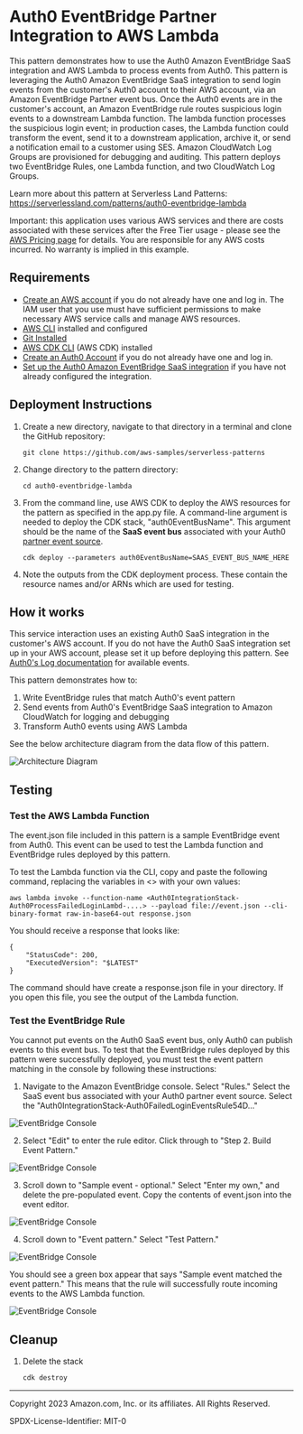 # Auth0 EventBridge Partner Integration to AWS Lambda

This pattern demonstrates how to use the Auth0 Amazon EventBridge SaaS integration and AWS Lambda to process events from Auth0. This pattern is leveraging the Auth0 Amazon EventBridge SaaS integration to send login events from the customer's Auth0 account to their AWS account, via an Amazon EventBridge Partner event bus. Once the Auth0 events are in the customer's account, an Amazon EventBridge rule routes suspicious login events to a downstream Lambda function. The lambda function processes the suspicious login event; in production cases, the Lambda function could transform the event, send it to a downstream application, archive it, or send a notification email to a customer using SES. Amazon CloudWatch Log Groups are provisioned for debugging and auditing. This pattern deploys two EventBridge Rules, one Lambda function, and two CloudWatch Log Groups.
    
Learn more about this pattern at Serverless Land Patterns: https://serverlessland.com/patterns/auth0-eventbridge-lambda

Important: this application uses various AWS services and there are costs associated with these services after the Free Tier usage - please see the [AWS Pricing page](https://aws.amazon.com/pricing/) for details. You are responsible for any AWS costs incurred. No warranty is implied in this example.

## Requirements

* [Create an AWS account](https://portal.aws.amazon.com/gp/aws/developer/registration/index.html) if you do not already have one and log in. The IAM user that you use must have sufficient permissions to make necessary AWS service calls and manage AWS resources.
* [AWS CLI](https://docs.aws.amazon.com/cli/latest/userguide/install-cliv2.html) installed and configured
* [Git Installed](https://git-scm.com/book/en/v2/Getting-Started-Installing-Git)
* [AWS CDK CLI](https://docs.aws.amazon.com/cdk/v2/guide/getting_started.html) (AWS CDK) installed
* [Create an Auth0 Account](https://auth0.com/signup?place=header&type=button&text=sign%20up) if you do not already have one and log in. 
* [Set up the Auth0 Amazon EventBridge SaaS integration](https://marketplace.auth0.com/integrations/amazon-log-streaming) if you have not already configured the integration.


## Deployment Instructions

1. Create a new directory, navigate to that directory in a terminal and clone the GitHub repository:
    ``` 
    git clone https://github.com/aws-samples/serverless-patterns
    ```
2. Change directory to the pattern directory:
    ```
    cd auth0-eventbridge-lambda
    ```
3. From the command line, use AWS CDK to deploy the AWS resources for the pattern as specified in the app.py file. A command-line argument is needed to deploy the CDK stack, "auth0EventBusName". This argument should be the name of the **SaaS event bus** associated with your Auth0 [partner event source](https://docs.aws.amazon.com/eventbridge/latest/userguide/eb-saas.html).
    ```
    cdk deploy --parameters auth0EventBusName=SAAS_EVENT_BUS_NAME_HERE
    ```

5. Note the outputs from the CDK deployment process. These contain the resource names and/or ARNs which are used for testing.

## How it works

This service interaction uses an existing Auth0 SaaS integration in the customer's AWS account. If you do not have the Auth0 SaaS integration set up in your AWS account, please set it up before deploying this pattern. See [Auth0's Log documentation](https://auth0.com/docs/deploy-monitor/logs) for available events. 

This pattern demonstrates how to:
1. Write EventBridge rules that match Auth0's event pattern
2. Send events from Auth0's EventBridge SaaS integration to Amazon CloudWatch for logging and debugging
3. Transform Auth0 events using AWS Lambda

See the below architecture diagram from the data flow of this pattern. 

![Architecture Diagram](/serverless-patterns/auth0-eventbridge-lambda/img/readme-arch-diagram.pngreadme-arch-diagram.png)

## Testing

### Test the AWS Lambda Function

The event.json file included in this pattern is a sample EventBridge event from Auth0. This event can be used to test the Lambda function and EventBridge rules deployed by this pattern.

To test the Lambda function via the CLI, copy and paste the following command, replacing the variables in <> with your own values:
```
aws lambda invoke --function-name <Auth0IntegrationStack-Auth0ProcessFailedLoginLambd-....> --payload file://event.json --cli-binary-format raw-in-base64-out response.json
```

You should receive a response that looks like: 
```
{
    "StatusCode": 200,
    "ExecutedVersion": "$LATEST"
}
```

The command should have create a response.json file in your directory. If you open this file, you see the output of the Lambda function.  

### Test the EventBridge Rule

You cannot put events on the Auth0 SaaS event bus, only Auth0 can publish events to this event bus. To test that the EventBridge rules deployed by this pattern were successfully deployed, you must test the event pattern matching in the console by following these instructions: 

1. Navigate to the Amazon EventBridge console. Select "Rules." Select the SaaS event bus associated with your Auth0 partner event source. Select the "Auth0IntegrationStack-Auth0FailedLoginEventsRule54D..."

![EventBridge Console](/serverless-patterns/auth0-eventbridge-lambda/img/EBconsole-rules.png)

2. Select "Edit" to enter the rule editor. Click through to "Step 2. Build Event Pattern." 

![EventBridge Console](/serverless-patterns/auth0-eventbridge-lambda/img/BuildEvent.png)

3. Scroll down to "Sample event - optional." Select "Enter my own," and delete the pre-populated event. Copy the contents of event.json into the event editor. 

![EventBridge Console](/serverless-patterns/auth0-eventbridge-lambda/img/SampleEvent.png)

4. Scroll down to "Event pattern." Select "Test Pattern." 

![EventBridge Console](/serverless-patterns/auth0-eventbridge-lambda/img/TestEvent.png)

You should see a green box appear that says "Sample event matched the event pattern." This means that the rule will successfully route incoming events to the AWS Lambda function. 

![EventBridge Console](/serverless-patterns/auth0-eventbridge-lambda/img/TestEventSuccessful.png)


## Cleanup
 
1. Delete the stack
    ```bash
    cdk destroy
    ```

----
Copyright 2023 Amazon.com, Inc. or its affiliates. All Rights Reserved.

SPDX-License-Identifier: MIT-0